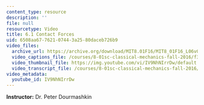 ```yaml
---
content_type: resource
description: ''
file: null
resourcetype: Video
title: 6.1 Contact Forces
uid: 6508aa67-7621-0744-3a25-80daceb726b9
video_files:
  archive_url: https://archive.org/download/MIT8.01F16/MIT8_01F16_L06v01_360p.mp4
  video_captions_file: /courses/8-01sc-classical-mechanics-fall-2016/f3fba7065d6f5c9396ce81c5c0f9e871_IV9NhNIrrDw.vtt
  video_thumbnail_file: https://img.youtube.com/vi/IV9NhNIrrDw/default.jpg
  video_transcript_file: /courses/8-01sc-classical-mechanics-fall-2016/3c49bfa128f1527ce8c80cced2b40df5_IV9NhNIrrDw.pdf
video_metadata:
  youtube_id: IV9NhNIrrDw
---
```


**Instructor:** Dr. Peter Dourmashkin